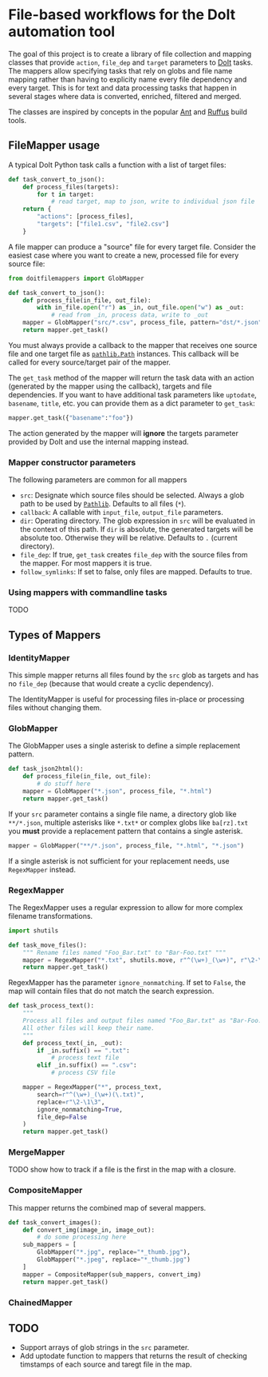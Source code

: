 # File-based workflows for the DoIt automation tool
The goal of this project is to create a library of file collection and mapping classes that provide `action`, `file_dep` and `target` parameters to [DoIt][1] tasks. The mappers allow specifying tasks that rely on globs and file name mapping rather than having to explicity name every file dependency and every target. This is for text and data processing tasks that happen in several stages where data is converted, enriched, filtered and merged.

The classes are inspired by concepts in the popular [Ant][2] and [Ruffus][3] build tools.

## FileMapper usage
A typical DoIt Python task calls a function with a list of target files:

```python
def task_convert_to_json():
    def process_files(targets):
        for t in target:
            # read target, map to json, write to individual json file
    return {
        "actions": [process_files],
        "targets": ["file1.csv", "file2.csv"]
    }
```

A file mapper can produce a "source" file for every target file. Consider the easiest case where you want to create a new, processed file for every source file:

```python
from doitfilemappers import GlobMapper

def task_convert_to_json():
    def process_file(in_file, out_file):
        with in_file.open("r") as _in, out_file.open("w") as _out:
            # read from _in, process data, write to _out
    mapper = GlobMapper("src/*.csv", process_file, pattern="dst/*.json")
    return mapper.get_task()
```

You must always provide a callback to the mapper that receives one source file and one target file as [`pathlib.Path`][5] instances. This callback will be called for every source/target pair of the mapper.

The `get_task` method of the mapper will return the task data with an action (generated by the mapper using the callback), targets and file dependencies. If you want to have additional task parameters like `uptodate`, `basename`, `title`, etc. you can provide them as a dict parameter to `get_task`:

```python
mapper.get_task({"basename":"foo"})
```

The action generated by the mapper will __ignore__ the targets parameter provided by DoIt and use the internal mapping instead.

### Mapper constructor parameters
The following parameters are common for all mappers
- `src`: Designate which source files should be selected. Always a glob path to be used by [`Pathlib`][4]. Defaults to all files (`*`).
- `callback`: A callable with `input_file`, `output_file` parameters.
- `dir`: Operating directory. The glob expression in `src` will be evaluated in the context of this path. If `dir` is absolute, the generated targets will be absolute too. Otherwise they will be relative. Defaults to `.` (current directory).
- `file_dep`: If true, `get_task` creates `file_dep` with the source files from the mapper. For most mappers it is true.
- `follow_symlinks`: If set to false, only files are mapped. Defaults to true.

### Using mappers with commandline tasks

TODO

## Types of Mappers
### IdentityMapper
This simple mapper returns all files found by the `src` glob as targets and has no `file_dep` (because that would create a cyclic dependency). 

The IdentityMapper is useful for processing files in-place or processing files without changing them.

### GlobMapper
The GlobMapper uses a single asterisk to define a simple replacement pattern.

```python
def task_json2html():
    def process_file(in_file, out_file):
        # do stuff here
    mapper = GlobMapper("*.json", process_file, "*.html")
    return mapper.get_task()
```

If your `src` parameter contains a single file name, a directory glob like `**/*.json`, multiple asterisks like `*.txt*` or complex globs like `ba[rz].txt` you **must** provide a replacement pattern that contains a single asterisk. 

```python
mapper = GlobMapper("**/*.json", process_file, "*.html", "*.json")
```

If a single asterisk is not sufficient for your replacement needs, use `RegexMapper` instead.

### RegexMapper

The RegexMapper uses a regular expression to allow for more complex filename transformations.

```python
import shutils

def task_move_files():
    """ Rename files named "Foo_Bar.txt" to "Bar-Foo.txt" """
    mapper = RegexMapper("*.txt", shutils.move, r"^(\w+)_(\w+)", r"\2-\1")
    return mapper.get_task()
```

RegexMapper has the parameter `ignore_nonmatching`. If set to `False`, the map will contain files that do not match the search expression. 

```python
def task_process_text():
    """ 
    Process all files and output files named "Foo_Bar.txt" as "Bar-Foo.txt".
    All other files will keep their name.
    """
    def process_text(_in, _out):
        if _in.suffix() == ".txt":
            # process text file
        elif _in.suffix() == ".csv":
            # process CSV file

    mapper = RegexMapper("*", process_text, 
        search=r"^(\w+)_(\w+)(\.txt)", 
        replace=r"\2-\1\3", 
        ignore_nonmatching=True, 
        file_dep=False
    )
    return mapper.get_task()
```

### MergeMapper
TODO show how to track if a file is the first in the map with a closure. 

### CompositeMapper
This mapper returns the combined map of several mappers.

```python
def task_convert_images():
    def convert_img(image_in, image_out):
        # do some processing here
    sub_mappers = [
        GlobMapper("*.jpg", replace="*_thumb.jpg"),
        GlobMapper("*.jpeg", replace="*_thumb.jpg")
    ]
    mapper = CompositeMapper(sub_mappers, convert_img)
    return mapper.get_task()
```

### ChainedMapper


## TODO
- Support arrays of glob strings in the `src` parameter.
- Add uptodate function to mappers that returns the result of checking timstamps of each source and taregt file in the map.

[1]: http://pydoit.org/ 
[2]: http://ant.apache.org/
[3]: http://www.ruffus.org.uk/
[4]: https://pathlib.readthedocs.org/
[5]: https://docs.python.org/3/library/pathlib.html#concrete-paths